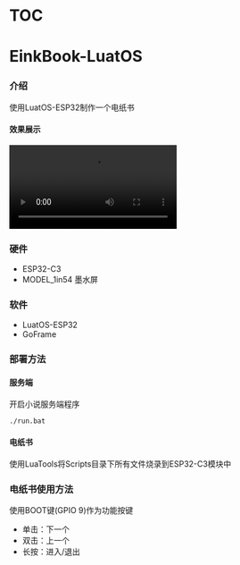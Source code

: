 # TOC

# EinkBook-LuatOS

### 介绍
使用LuatOS-ESP32制作一个电纸书

#### 效果展示
<video src="./assets/EinkBook-LuatOS.mp4" controls="controls"></video>

### 硬件
+ ESP32-C3
+ MODEL_1in54 墨水屏

### 软件
+ LuatOS-ESP32
+ GoFrame

### 部署方法

#### 服务端
开启小说服务端程序
```bat
./run.bat
```

#### 电纸书
使用LuaTools将Scripts目录下所有文件烧录到ESP32-C3模块中

### 电纸书使用方法
使用BOOT键(GPIO 9)作为功能按键
+ 单击：下一个
+ 双击：上一个
+ 长按：进入/退出